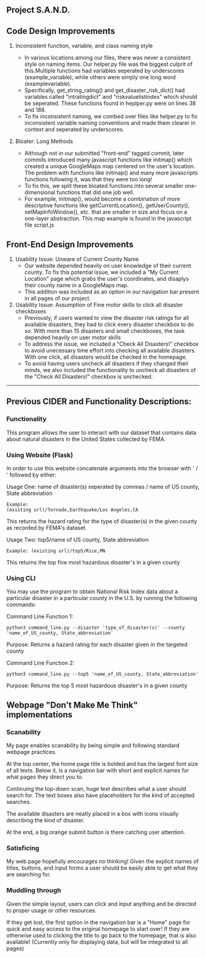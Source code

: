 ## Project S.A.N.D.

## Code Design Improvements
1. Inconsistent function, variable, and class naming style
    - In various locations among our files, there was never a consistent style on naming items. Our helper.py file was the biggest culprit of this.Multiple functions had variables seperated by underscores (example_variable), while others were simply one long word (examplevariable).
    - Specifically, get_string_rating() and get_disaster_risk_dict() had variables called "intratingdict" and "riskvaluelistindex" which should be seperated. These functions found in heplper.py were on lines 38 and 188.
    - To fix inconsistent naming, we combed over files like helper.py to fix inconsistent variable naming conventions and made them clearer in context and seperated by underscores.

2. Bloater: Long Methods
    - Although not in our submitted "front-end" tagged commit, later commits introduced many javascript functions like initmap() which created a unique GoogleMaps map centered on the user's location. The problem with functions like initmap() and many more javascripts functions following it, was that they were too long!
    - To fix this, we split these bloated functions into several smaller one-dimensional functions that did one job well.
    - For example, initmap(), would become a combination of more descriptive functions like getCurrentLocation(), getUserCounty(), setMapInfoWindow(), etc. that are smaller in size and focus on a one-layer abstraction. This map example is found in the javascript file script.js


## Front-End Design Improvements
1. Usability Issue: Unware of Current County Name
    - Our website depended heavily on user knowledge of their current county. To fix this potential issue, we included a "My Current Location" page which grabs the user's coordinates, and disaplys their county name in a GoogleMaps map.
    - This addition was included as an option in our navigation bar present in all pages of our project.
2. Usability Issue: Assumption of Fine motor skills to click all disaster checkboxes
    - Previously, if users wanted to view the disaster risk ratings for all available disasters, they had to click every disaster checkbox to do so. With more than 15 disasters and small checkboxes, the task depended heavily on user motor skills
    - To address the issue, we included a "Check All Disasters!" checkbox to avoid unecessary time effort into checking all available disasters. With one click, all disasters would be checked in the homepage.
    - To avoid having users uncheck all disasters if they changed their minds, we also included the functionality to uncheck all disasters of the "Check All Disasters!" checkbox is unchecked.

---
## Previous CIDER and Functionality Descriptions:

### Functionality
This program allows the user to interact with our dataset that contains data about natural disasters in the United States collected by FEMA.

### Using Website (Flask)
In order to use this website concatenate arguments into the browser with ' / ' followed by either: 

Usage One: name of disaster(s) seperated by commas / name of US county, State abbreviation

    Example: 
    (existing url)/Tornado,Earthquake/Los Angeles,CA
This returns the hazard rating for the type of disaster(s) in the given county as recorded by FEMA's dataset

Usage Two: top5/name of US county, State abbreviation

    Example: (existing url)/top5/Rice,MN
This returns the top five most hazardous disaster's in a given county

### Using CLI
You may use the program to obtain National Risk Index data about a particular disaster in a particular county in the U.S. by running the following commands:

Command Line Function 1:
```
python3 command_line.py --disaster 'type_of_disaster(s)' --county 'name_of_US_county, State_abbreviation'
```
Purpose: Returns a hazard rating for each disaster given in the targeted county


Command Line Function 2: 
```
python3 command_line.py --top5 'name_of_US_county, State_abbreviation'
```

Purpose: Returns the top 5 most hazardous disaster's in a given county

## Webpage "Don't Make Me Think" implementations
### Scanability

My page enables scanability by being simple and following standard webpage practices. 

At the top center, the home page title is bolded and has the largest font size of all texts. Below it, is a navigation bar with short and explicit names for what pages they direct you to.

Continuing the top-down scan, huge text describes what a user should search for. The text boxes also have placeholders for the kind of accepted searches.

The available disasters are neatly placed in a box with icons visually describing the kind of disaster.

At the end, a big orange submit button is there catching user attention.

### Satisficing

My web page hopefully encourages no thinking! Given the explicit names of titles, buttons, and input forms a user should be easily able to get what they are searching for. 

### Muddling through

Given the simple layout, users can click and input anything and be directed to proper usage or other resources. 

If they get lost, the first option in the navigation bar is a "Home" page for quick and easy access to the original homepage to start over! If they are otherwise used to clicking the title to go back to the homepage, that is also available! (Currently only for displaying data, but will be integrated to all pages)




